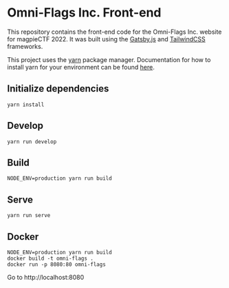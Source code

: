 # Omni-Flags Inc. Front-end

This repository contains the front-end code for the Omni-Flags Inc. website for magpieCTF 2022. It was built using the [Gatsby.js](https://www.gatsbyjs.com/) and [TailwindCSS](https://tailwindcss.com/) frameworks.

This project uses the [yarn](https://yarnpkg.com/) package manager. Documentation for how to install yarn for your environment can be found [here](https://classic.yarnpkg.com/lang/en/docs/install).

## Initialize dependencies

```
yarn install
```

## Develop

```
yarn run develop
```

## Build

```
NODE_ENV=production yarn run build
```

## Serve

```
yarn run serve
```

## Docker

```
NODE_ENV=production yarn run build
docker build -t omni-flags .
docker run -p 8080:80 omni-flags
```

Go to http://localhost:8080
